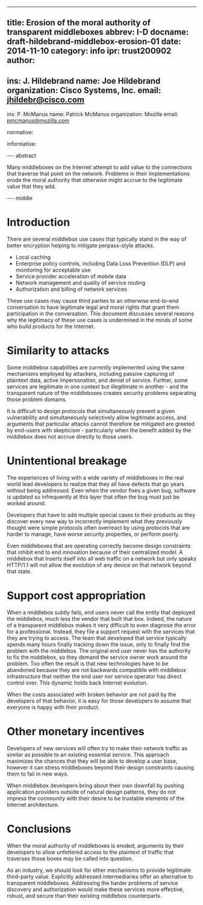 ---
title: Erosion of the moral authority of transparent middleboxes
abbrev: I-D
docname: draft-hildebrand-middlebox-erosion-01
date: 2014-11-10
category: info
ipr: trust200902
author:
 - 
  ins: J. Hildebrand
  name: Joe Hildebrand
  organization: Cisco Systems, Inc.
  email: jhildebr@cisco.com
 - 
  ins: P. McManus
  name: Patrick McManus
  organization: Mozilla
  email: pmcmanus@mozilla.com

normative:

informative:

--- abstract

Many middleboxes on the Internet attempt to add value to the connections that traverse that point on the network.  Problems in their implementations erode the moral authority that otherwise might accrue to the legitimate value that they add.

--- middle

# Introduction

There are several middlebox use cases that typically stand in the way of better encryption helping to mitigate perpass-style attacks.

* Local caching
* Enterprise policy controls, including Data Loss Prevention (DLP) and monitoring for acceptable use
* Service provider acceleration of mobile data
* Network management and quality of service routing
* Authorization and billing of network services

These use cases may cause third parties to an otherwise end-to-end conversation to have legitimate legal and moral rights that grant them participation in the conversation.  This document discusses several reasons why the legitimacy of these use cases is undermined in the minds of some who build products for the Internet.

# Similarity to attacks

Some middlebox capabilities are currently implemented using the same mechanisms employed by attackers, including passive capturing of plaintext data, active impersonation, and denial of service. Further, some services are legitimate in one context but illegitimate in another - and the transparent nature of the middleboxes creates security problems separating those problem domains.

It is difficult to design protocols that simultaneously prevent a given vulnerability and simultaneously selectively allow legitimate access, and arguments that particular attacks cannot therefore be mitigated are greeted by end-users with skepticism - particularly when the benefit added by the middlebox does not accrue directly to those users.

# Unintentional breakage

The experiences of living with a wide variety of middleboxes in the real world lead developers to realize that they all have defects that go years without being addressed.  Even when the vendor fixes a given bug, software is updated so infrequently at this layer that often the bug must just be worked around.

Developers that have to add multiple special cases to their products as they discover every new way to incorrectly implement what they previously thought were simple protocols often overreact by using protocols that are harder to manage, have worse security properties, or perform poorly.

Even middleboxes that are operating correctly become design constraints that inhibit end to end innovation because of their centralized model. A middlebox that inserts itself into all web traffic on a network but only speaks HTTP/1.1 will not allow the evolution of any device on that network beyond that state.  

# Support cost appropriation

When a middlebox subtly fails, end users never call the entity that deployed the middlebox, much less the vendor that built that box.  Indeed, the nature of a transparent middlebox makes it very difficult to even diagnose the error for a professional.  Instead, they file a support request with the services that they are trying to access.  The team that developed that service typically spends many hours finally tracking down the issue, only to finally find the problem with the middlebox.  The original end user never has the authority to fix the middlebox, so they demand the service owner work around the problem. Too often the result is that new technologies have to be abandoned because they are not backwards compatible with middlebox infrastructure that neither the end user nor service operator has direct control over.  This dynamic holds back Internet evolution.

When the costs associated with broken behavior are not paid by the developers of that behavior, it is easy for those developers to assume that everyone is happy with their product.

# Other monetary incentives

Developers of new services will often try to make their network traffic as similar as possible to an existing essential service.  This approach maximizes the chances that they will be able to develop a user base, however it can stress middleboxes beyond their design constraints causing them to fail in new ways.

When middlebox developers bring about their own downfall by pushing application providers outside of natural design patterns, they do not impress the community with their desire to be trustable elements of the Internet architecture.

# Conclusions

When the moral authority of middleboxes is eroded, arguments by their developers to allow unfettered access to the plaintext of traffic that traverses those boxes may be called into question.

As an industry, we should look for other mechanisms to provide legitimate third-party value. Explicitly addressed intermediaries offer an alternative to transparent middleboxes.  Addressing the harder problems of service discovery and authorization would make these services more effective, robust, and secure than their existing middlebox counterparts.

